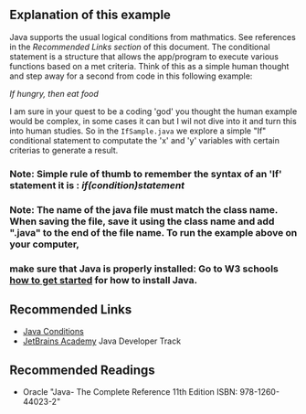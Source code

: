 ## Explanation of this example

Java supports the usual logical conditions from mathmatics. See references in the <em>Recommended Links section</em> of this document.
The conditional statement is a structure that allows the app/program to execute various functions based on a met criteria. Think of this as a simple human thought and step away for a second from code in this following example:

<em>If hungry, then eat food</em>

I am sure in your quest to be a coding 'god' you thought the human example would be complex, in some cases it can but I wil not dive into it and turn this into human studies. So in the `IfSample.java` we explore a simple "If" conditional statement to computate the 'x' and 'y' variables with certain criterias to generate a result.

### Note: Simple rule of thumb to remember the syntax of an 'If' statement it is : <em>if(condition)statement</em>

### Note: The name of the java file must match the class name. When saving the file, save it using the class name and add ".java" to the end of the file name. To run the example above on your computer,

### make sure that Java is properly installed: Go to W3 schools [how to get started](https://www.w3schools.com/java/java_getstarted.asp) for how to install Java.

## Recommended Links

- [Java Conditions](https://www.w3schools.com/java/java_conditions.asp)
- [JetBrains Academy](https://hyperskill.org/join/4ffedd54a) Java Developer Track

## Recommended Readings

- Oracle "Java- The Complete Reference 11th Edition ISBN: 978-1260-44023-2"
